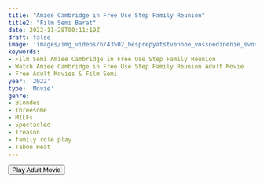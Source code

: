 ```yaml
---
title: "Amiee Cambridge in Free Use Step Family Reunion"
title2: "Film Semi Barat"
date: 2022-11-28T00:11:19Z
draft: false
image: 'images/img_videos/b/43502_besprepyatstvennoe_vossoedinenie_svodnoj_sem_i.jpg'
keywords:
- Film Semi Amiee Cambridge in Free Use Step Family Reunion
- Watch Amiee Cambridge in Free Use Step Family Reunion Adult Movie
- Free Adult Movies & Film Semi
year: '2022'
type: 'Movie'
genre:
- Blondes
- Threesome
- MILFs
- Spectacled
- Treason
- family role play
- Taboo Heat
---
```


<div class="d-g gg-5 ai-c">
<button onclick="window.open('?ero3=films/in-free-use-step-family-reunion-porn','_blank')">Play Adult Movie</button>
</div>